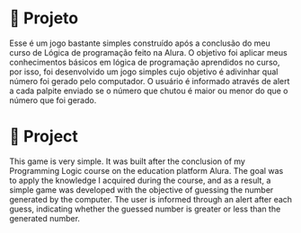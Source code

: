 # 💾 Projeto

Esse é um jogo bastante simples construído após a conclusão do meu curso de Lógica de programação feito na Alura. O objetivo foi aplicar meus conhecimentos básicos em lógica de programação aprendidos no curso, por isso, foi desenvolvido um jogo simples cujo objetivo é adivinhar qual número foi gerado pelo computador. 
O usuário é informado através de alert a cada palpite enviado se o número que chutou é maior ou menor do que o número que foi gerado.

# 💾 Project

This game is very simple. It was built after the conclusion of my Programming Logic course on the education platform Alura. The goal was to apply the knowledge I acquired during the course, and as a result, a simple game was developed with the objective of guessing the number generated by the computer. The user is informed through an alert after each guess, indicating whether the guessed number is greater or less than the generated number.